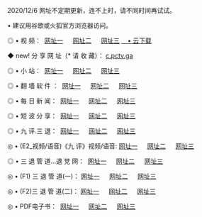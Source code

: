 <p>2020/12/6 网址不定期更新，连不上时，请不同时间再试试。
<p>• 建议用谷歌或火狐官方浏览器访问。
<p>◎ • 视 频： 
<a href="http://pcj.wemusiclabel.com/" target="_blank">网址一</a> 　 
<a href="http://ach.wemusiclabel.com/" target="_blank">网址二</a> 　 
<a href="http://ach.wemusiclabel.com/b.html" target="_blank">网址三</a>
<a href="https://yadi.sk/d/d0sUeAOpal3njw" target="_blank">　• 云下载 </a></p>
<p>◆ new! 分 享 网 址（* 请 收 藏）： <a href="http://gep.wemusiclabel.com/a.html">c.pctv.ga</a></p>

<p>◎ • 小 站：  
<a href="http://pcj.wemusiclabel.com/f.html" target="_blank">网址一</a> 　 
<a href="http://ach.wemusiclabel.com/h.html" target="_blank">网址二</a> 　 
<a href="http://ach.wemusiclabel.com/k/" target="_blank">网址三</a></p>
<p>◎ • 翻 墙 软 件 ：  
<a href="http://pcj.wemusiclabel.com/ff/" target="_blank">网址一</a> 　 
<a href="http://ach.wemusiclabel.com/s/read/a1_nd.html" target="_blank">网址二</a> 　 
<a href="http://ach.wemusiclabel.com/ff/index.html" target="_blank">网址三</a></p>
<p>◎ • 每 日 新 闻：  
<a href="http://pcj.wemusiclabel.com/day/" target="_blank">网址一</a> 　 
<a href="http://ach.wemusiclabel.com/day/" target="_blank">网址二</a> 　 
<a href="http://ach.wemusiclabel.com/day/index.html" target="_blank">网址三</a></p>
<p>◎ • 短 波 分 享：  
<a href="http://pcj.wemusiclabel.com/h/" target="_blank">网址一</a> 　 
<a href="http://ach.wemusiclabel.com/h/" target="_blank">网址二</a> 　 
<a href="http://ach.wemusiclabel.com/h/index.html" target="_blank">网址三</a></p>
<p>◎ • 九 评.三 退：  
<a href="http://pcj.wemusiclabel.com/t/" target="_blank">网址一</a> 　 
<a href="http://ach.wemusiclabel.com/v2/index.html" target="_blank">网址二</a> 　 
<a href="http://ach.wemusiclabel.com/tt/index.html" target="_blank">网址三</a> 　</p>
<p>◎ • (E2_视频/语音)《九 评》视频/语音: 
<a href="http://ach.wemusiclabel.com/7738.html" target="_blank">网址一</a> 　 
<a href="http://ach.wemusiclabel.com/7614.html" target="_blank">网址二</a> 　 
<a href="http://ach.wemusiclabel.com/7633.html" target="_blank">网址三</a></p>
<p>◎ • 三 退 管 道...退 党 网：  
<a href="http://pcj.wemusiclabel.com/go/td1.html" target="_blank">网址一</a> 　 
<a href="http://ach.wemusiclabel.com/go/td2.html" target="_blank">网址二</a> 　 
<a href="http://ach.wemusiclabel.com/go/td3.html" target="_blank">网址三</a></p>
<p>◎ • (F1) 三 退 管 道(一)： 
<a href="http://pcj.wemusiclabel.com/dd/" target="_blank">网址一</a> 　 
<a href="http://ach.wemusiclabel.com/s/read/a1_tdx.html" target="_blank">网址二</a> 　 
<a href="http://ach.wemusiclabel.com/dd/" target="_blank">网址三</a></p>
<p>◎ • (F2)三 退 管 道(二)： 
<a href="http://ach.wemusiclabel.com/d/" target="_blank">网址一</a> 　 
<a href="http://pcj.wemusiclabel.com/d/index.html" target="_blank">网址二</a> 　 
<a href="http://ach.wemusiclabel.com/d/" target="_blank">网址三</a></p>
<p>◎ • PDF电子书：  
<a href="http://pcj.wemusiclabel.com/p/" target="_blank">网址一</a> 　 
<a href="http://ach.wemusiclabel.com/p/index.html" target="_blank">网址二</a> 　 
<a href="http://ach.wemusiclabel.com/p/" target="_blank">网址三</a></p>
